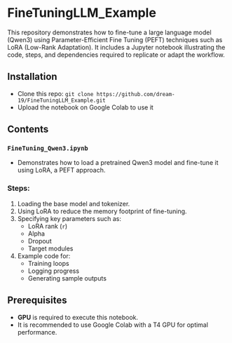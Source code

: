 # FineTuningLLM_Example

This repository demonstrates how to fine-tune a large language model (Qwen3) using Parameter-Efficient Fine Tuning (PEFT) techniques such as LoRA (Low-Rank Adaptation). It includes a Jupyter notebook illustrating the code, steps, and dependencies required to replicate or adapt the workflow.

## Installation

- Clone this repo: `git clone https://github.com/dream-19/FineTuningLLM_Example.git`
- Upload the notebook on Google Colab to use it 

## Contents

### `FineTuning_Qwen3.ipynb`
- Demonstrates how to load a pretrained Qwen3 model and fine-tune it using LoRA, a PEFT approach.

### Steps:
1. Loading the base model and tokenizer.
2. Using LoRA to reduce the memory footprint of fine-tuning.
3. Specifying key parameters such as:
    - LoRA rank (`r`)
    - Alpha
    - Dropout
    - Target modules
4. Example code for:
    - Training loops
    - Logging progress
    - Generating sample outputs

## Prerequisites
- **GPU** is required to execute this notebook.
- It is recommended to use Google Colab with a T4 GPU for optimal performance. 
